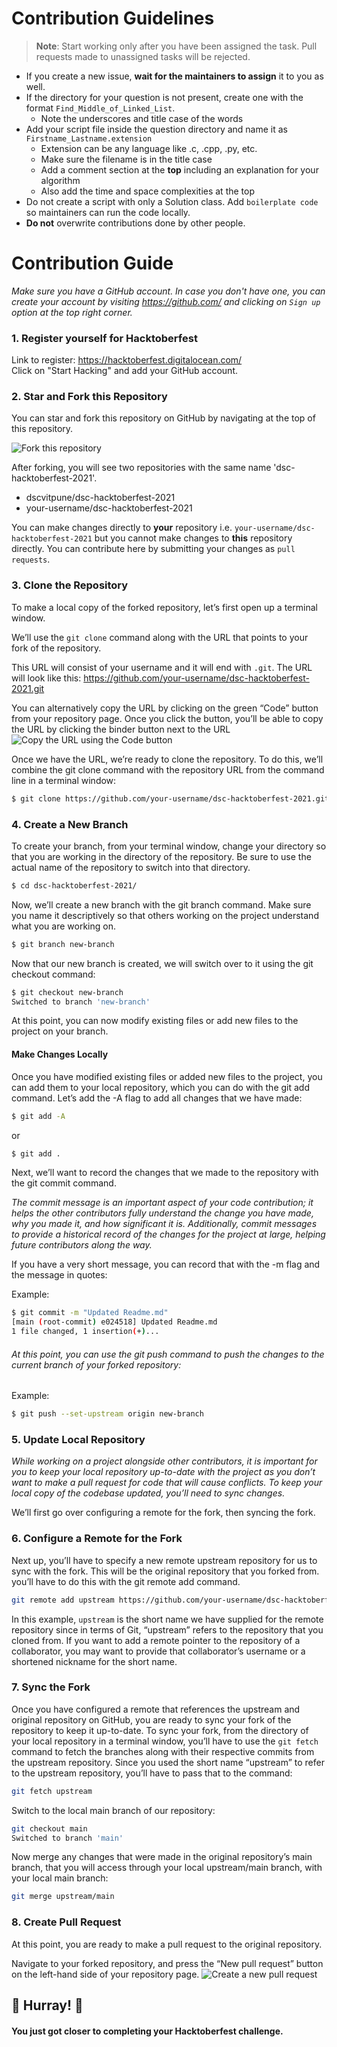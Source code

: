 
# Contribution Guidelines
> **Note**: Start working only after you have been assigned the task. Pull requests made to unassigned tasks will be rejected.
- If you create a new issue, **wait for the maintainers to assign** it to you as well.
- If the directory for your question is not present, create one with the format `Find_Middle_of_Linked_List`.
  - Note the underscores and title case of the words
- Add your script file inside the question directory and name it as `Firstname_Lastname.extension`
  - Extension can be any language like .c, .cpp, .py, etc.
  - Make sure the filename is in the title case
  - Add a comment section at the **top** including an explanation for your algorithm
  - Also add the time and space complexities at the top
- Do not create a script with only a Solution class. Add `boilerplate code` so maintainers can run the code locally.
- **Do not** overwrite contributions done by other people.



# Contribution Guide
*Make sure you have a GitHub account. In case you don't have one, you can create your account by visiting https://github.com/ and clicking on ``Sign up`` option at the top right corner.*

### 1. Register yourself for Hacktoberfest
Link to register: https://hacktoberfest.digitalocean.com/ \
Click on "Start Hacking" and add your GitHub account.



### 2. Star and Fork this Repository
You can star and fork this repository on GitHub by navigating at the top of this repository.

![Fork this repository](https://camo.githubusercontent.com/b22b37874052e69f2e83743b5763440aec7af332e6ea51df6b86652a343d8b6e/68747470733a2f2f68656c702e6769746875622e636f6d2f6173736574732f696d616765732f68656c702f7265706f7369746f72792f666f726b5f627574746f6e2e6a7067)

After forking, you will see two repositories with the same name 'dsc-hacktoberfest-2021'. 
  - dscvitpune/dsc-hacktoberfest-2021
  - your-username/dsc-hacktoberfest-2021

You can make changes directly to **your** repository i.e. `your-username/dsc-hacktoberfest-2021` but you cannot make changes to **this** repository directly. You can contribute here by submitting your changes as `pull requests`.


### 3. Clone the Repository

To make a local copy of the forked repository, let’s first open up a terminal window.

We’ll use the `git clone`  command along with the URL that points to your fork of the repository.

This URL will consist of your username and it will end with `.git`. The URL will look like this: https://github.com/your-username/dsc-hacktoberfest-2021.git

You can alternatively copy the URL by clicking on the green “Code” button from your repository page. Once you click the button, you’ll be able to copy the URL by clicking the binder button next to the URL
![Copy the URL using the Code button](https://camo.githubusercontent.com/7874a18f4d58d18ef485cdae8acae5e0591f02c7ed955bb7ad9d111153a20da8/68747470733a2f2f646f63732e6769746875622e636f6d2f6173736574732f696d616765732f68656c702f7265706f7369746f72792f636f64652d627574746f6e2e706e67)

Once we have the URL, we’re ready to clone the repository. To do this, we’ll combine the git clone command with the repository URL from the command line in a terminal window:

````bash
$ git clone https://github.com/your-username/dsc-hacktoberfest-2021.git
````


### 4. Create a New Branch

To create your branch, from your terminal window, change your directory so that you are working in the directory of the repository. Be sure to use the actual name of the repository to switch into that directory.

````bash
$ cd dsc-hacktoberfest-2021/
````

Now, we’ll create a new branch with the git branch command. Make sure you name it descriptively so that others working on the project understand what you are working on.
````bash
$ git branch new-branch
````


Now that our new branch is created, we will switch over to it using the git checkout command:
````bash
$ git checkout new-branch
Switched to branch 'new-branch'
````

At this point, you can now modify existing files or add new files to the project on your branch.

#### Make Changes Locally

Once you have modified existing files or added new files to the project, you can add them to your local repository, which you can do with the git add command. Let’s add the -A flag to add all changes that we have made:

````bash
$ git add -A
````
or
````bash
$ git add . 
````

Next, we’ll want to record the changes that we made to the repository with the git commit command.

*The commit message is an important aspect of your code contribution; it helps the other contributors fully understand the change you have made, why you made it, and how significant it is. Additionally, commit messages to provide a historical record of the changes for the project at large, helping future contributors along the way.*


If you have a very short message, you can record that with the -m flag and the message in quotes:

Example:
````bash
$ git commit -m "Updated Readme.md"
[main (root-commit) e024518] Updated Readme.md
1 file changed, 1 insertion(+)...
````

###### At this point, you can use the git push command to push the changes to the current branch of your forked repository:
Example:
````bash
$ git push --set-upstream origin new-branch
````   

### 5. Update Local Repository

*While working on a project alongside other contributors, it is important for you to keep your local repository up-to-date with the project as you don’t want to make a pull request for code that will cause conflicts. To keep your local copy of the codebase updated, you’ll need to sync changes.*

We’ll first go over configuring a remote for the fork, then syncing the fork.

### 6. Configure a Remote for the Fork

Next up, you’ll have to specify a new remote upstream repository for us to sync with the fork. This will be the original repository that you forked from. you’ll have to do this with the git remote add command.

````bash
git remote add upstream https://github.com/your-username/dsc-hacktoberfest-2021.git
````

In this example, `upstream` is the short name we have supplied for the remote repository since in terms of Git, “upstream” refers to the repository that you cloned from. If you want to add a remote pointer to the repository of a collaborator, you may want to provide that collaborator’s username or a shortened nickname for the short name.

### 7. Sync the Fork

Once you have configured a remote that references the upstream and original repository on GitHub, you are ready to sync your fork of the repository to keep it up-to-date.
To sync your fork, from the directory of your local repository in a terminal window, you’ll have to use the `git fetch` command to fetch the branches along with their respective commits from the upstream repository. Since you used the short name “upstream” to refer to the upstream repository, you’ll have to pass that to the command:

````bash
git fetch upstream
````

Switch to the local main branch of our repository:

````bash
git checkout main
Switched to branch 'main'
````

Now merge any changes that were made in the original repository’s main branch, that you will access through your local upstream/main branch, with your local main branch:

````bash
git merge upstream/main
````

### 8. Create Pull Request

At this point, you are ready to make a pull request to the original repository.

Navigate to your forked repository, and press the “New pull request” button on the left-hand side of your repository page.
![Create a new pull request](https://camo.githubusercontent.com/d5e050413f7273d4fe87ab6d855e810c8002eec2ad2d5e7fd7d4d30c18318412/68747470733a2f2f68656c702e6769746875622e636f6d2f6173736574732f696d616765732f68656c702f70756c6c5f72657175657374732f63686f6f73652d626173652d616e642d636f6d706172652d6272616e636865732e706e67)

## 🎉 Hurray! 🎉 
#### You just got closer to completing your Hacktoberfest challenge.
